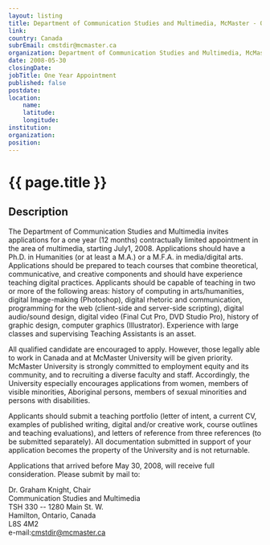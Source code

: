 ```yaml
---
layout: listing
title: Department of Communication Studies and Multimedia, McMaster - One Year Appointment
link:
country: Canada
subrEmail: cmstdir@mcmaster.ca
organization: Department of Communication Studies and Multimedia, McMaster 
date: 2008-05-30
closingDate: 
jobTitle: One Year Appointment
published: false
postdate:
location:
	name: 
	latitude: 
	longitude: 
institution: 
organization: 
position: 
--- 
```



# {{ page.title }}

## Description



<p>The Department of Communication Studies and
Multimedia invites applications for a one year
(12 months) contractually limited appointment in
the area of multimedia, starting July1,
2008.  Applications should have a Ph.D. in
Humanities (or at least a M.A.) or a M.F.A. in
media/digital arts.  Applications should be
prepared to teach courses that combine
theoretical, communicative, and creative
components and should have experience teaching
digital practices.  Applicants should be capable
of teaching in two or more of the following
areas: history of computing in arts/humanities,
digital Image-making (Photoshop), digital
rhetoric and communication, programming for the
web (client-side and server-side scripting),
digital audio/sound design, digital video (Final
Cut Pro, DVD Studio Pro), history of graphic
design, computer graphics
(Illustrator).  Experience with large classes and
supervising Teaching Assistants is an asset.
</p>
<p>

All qualified candidate are encouraged to
apply.  However, those legally able to work in
Canada and at McMaster University will be given
priority.  McMaster University is strongly
committed to employment equity and its community,
and to recruiting a diverse faculty and
staff.  Accordingly, the University especially
encourages applications from women, members of
visible minorities, Aboriginal persons, members
of sexual minorities and persons with disabilities.
</p>
<p>

Applicants should submit a teaching portfolio
(letter of intent, a current CV, examples of
published writing, digital and/or creative work,
course outlines and teaching evaluations), and
letters of reference from three references (to be
submitted separately).  All documentation
submitted in support of your application becomes
the property of the University and is not returnable.
</p>
<p>

Applications that arrived before May 30, 2008,
will receive full consideration.  Please submit by mail to:
</p>
<p>

Dr. Graham Knight, Chair </br>
Communication Studies and Multimedia</br>
TSH 330 -- 1280 Main St. W.</br>
Hamilton, Ontario, Canada</br>
L8S 4M2</br>
e-mail:cmstdir@mcmaster.ca
</p>
